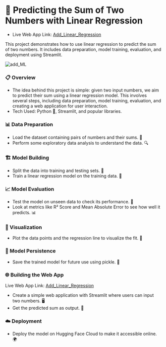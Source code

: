 # 🤖 Predicting the Sum of Two Numbers with Linear Regression
- Live Web App Link: [Add_Linear_Regression](https://musk12-add-ml.hf.space)

This project demonstrates how to use linear regression to predict the sum of two numbers. It includes data preparation, model training, evaluation, and deployment using Streamlit.

![add_ML](https://github.com/user-attachments/assets/36c29ede-bce0-4c7c-9246-3d56606198be)

### 📋 Overview
- The idea behind this project is simple: given two input numbers, we aim to predict their sum using a linear regression model. This involves several steps, including data preparation, model training, evaluation, and creating a web application for user interaction.
- Tech Used: Python 🐍, Streamlit, and popular libraries. 

### 📊 Data Preparation
- Load the dataset containing pairs of numbers and their sums. 📂
- Perform some exploratory data analysis to understand the data. 🔍

### 🏗️ Model Building
- Split the data into training and testing sets. 🔄
- Train a linear regression model on the training data. 🧠
  
### 📈 Model Evaluation
- Test the model on unseen data to check its performance. 🧪
- Look at metrics like R² Score and Mean Absolute Error to see how well it predicts. 📊

### 🌟 Visualization
- Plot the data points and the regression line to visualize the fit. 🎨

### 💾 Model Persistence
- Save the trained model for future use using pickle. 💾

### 🌐 Building the Web App
Live Web App Link: [Add_Linear_Regression](https://musk12-add-ml.hf.space)
- Create a simple web application with Streamlit where users can input two numbers. 🖥️
- Get the predicted sum as output. 📲

### ☁️ Deployment
- Deploy the model on Hugging Face Cloud to make it accessible online. 🌍



